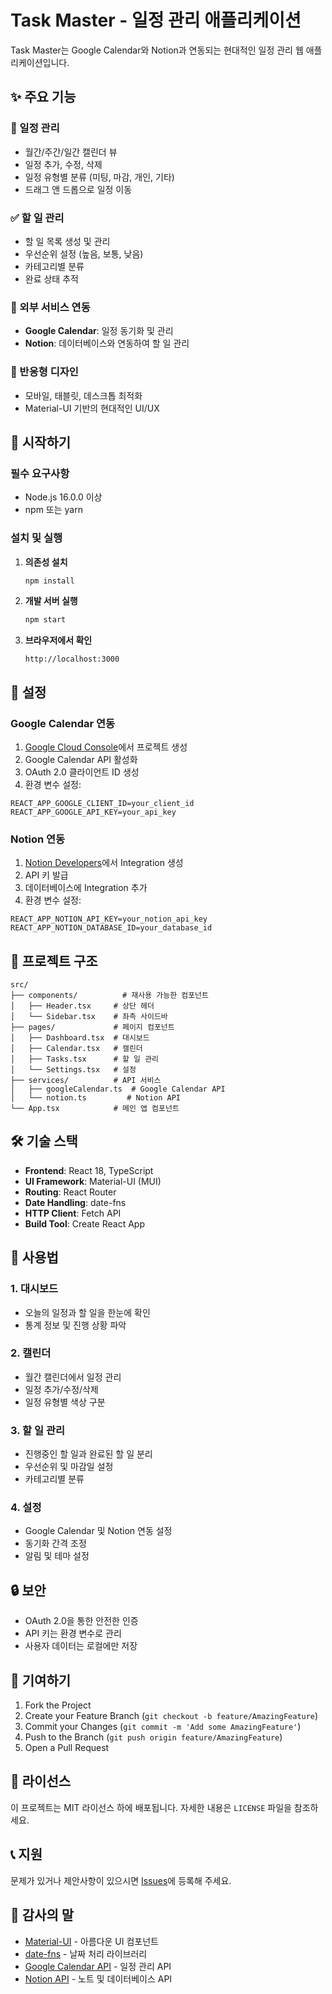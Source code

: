 # Task Master - 일정 관리 애플리케이션

Task Master는 Google Calendar와 Notion과 연동되는 현대적인 일정 관리 웹 애플리케이션입니다.

## ✨ 주요 기능

### 📅 일정 관리
- 월간/주간/일간 캘린더 뷰
- 일정 추가, 수정, 삭제
- 일정 유형별 분류 (미팅, 마감, 개인, 기타)
- 드래그 앤 드롭으로 일정 이동

### ✅ 할 일 관리
- 할 일 목록 생성 및 관리
- 우선순위 설정 (높음, 보통, 낮음)
- 카테고리별 분류
- 완료 상태 추적

### 🔗 외부 서비스 연동
- **Google Calendar**: 일정 동기화 및 관리
- **Notion**: 데이터베이스와 연동하여 할 일 관리

### 📱 반응형 디자인
- 모바일, 태블릿, 데스크톱 최적화
- Material-UI 기반의 현대적인 UI/UX

## 🚀 시작하기

### 필수 요구사항
- Node.js 16.0.0 이상
- npm 또는 yarn

### 설치 및 실행

1. **의존성 설치**
   ```bash
   npm install
   ```

2. **개발 서버 실행**
   ```bash
   npm start
   ```

3. **브라우저에서 확인**
   ```
   http://localhost:3000
   ```

## 🔧 설정

### Google Calendar 연동

1. [Google Cloud Console](https://console.cloud.google.com/)에서 프로젝트 생성
2. Google Calendar API 활성화
3. OAuth 2.0 클라이언트 ID 생성
4. 환경 변수 설정:

```env
REACT_APP_GOOGLE_CLIENT_ID=your_client_id
REACT_APP_GOOGLE_API_KEY=your_api_key
```

### Notion 연동

1. [Notion Developers](https://developers.notion.com/)에서 Integration 생성
2. API 키 발급
3. 데이터베이스에 Integration 추가
4. 환경 변수 설정:

```env
REACT_APP_NOTION_API_KEY=your_notion_api_key
REACT_APP_NOTION_DATABASE_ID=your_database_id
```

## 📁 프로젝트 구조

```
src/
├── components/          # 재사용 가능한 컴포넌트
│   ├── Header.tsx     # 상단 헤더
│   └── Sidebar.tsx    # 좌측 사이드바
├── pages/             # 페이지 컴포넌트
│   ├── Dashboard.tsx  # 대시보드
│   ├── Calendar.tsx   # 캘린더
│   ├── Tasks.tsx      # 할 일 관리
│   └── Settings.tsx   # 설정
├── services/          # API 서비스
│   ├── googleCalendar.ts  # Google Calendar API
│   └── notion.ts         # Notion API
└── App.tsx            # 메인 앱 컴포넌트
```

## 🛠️ 기술 스택

- **Frontend**: React 18, TypeScript
- **UI Framework**: Material-UI (MUI)
- **Routing**: React Router
- **Date Handling**: date-fns
- **HTTP Client**: Fetch API
- **Build Tool**: Create React App

## 📱 사용법

### 1. 대시보드
- 오늘의 일정과 할 일을 한눈에 확인
- 통계 정보 및 진행 상황 파악

### 2. 캘린더
- 월간 캘린더에서 일정 관리
- 일정 추가/수정/삭제
- 일정 유형별 색상 구분

### 3. 할 일 관리
- 진행중인 할 일과 완료된 할 일 분리
- 우선순위 및 마감일 설정
- 카테고리별 분류

### 4. 설정
- Google Calendar 및 Notion 연동 설정
- 동기화 간격 조정
- 알림 및 테마 설정

## 🔒 보안

- OAuth 2.0을 통한 안전한 인증
- API 키는 환경 변수로 관리
- 사용자 데이터는 로컬에만 저장

## 🤝 기여하기

1. Fork the Project
2. Create your Feature Branch (`git checkout -b feature/AmazingFeature`)
3. Commit your Changes (`git commit -m 'Add some AmazingFeature'`)
4. Push to the Branch (`git push origin feature/AmazingFeature`)
5. Open a Pull Request

## 📄 라이선스

이 프로젝트는 MIT 라이선스 하에 배포됩니다. 자세한 내용은 `LICENSE` 파일을 참조하세요.

## 📞 지원

문제가 있거나 제안사항이 있으시면 [Issues](https://github.com/yourusername/task-master/issues)에 등록해 주세요.

## 🙏 감사의 말

- [Material-UI](https://mui.com/) - 아름다운 UI 컴포넌트
- [date-fns](https://date-fns.org/) - 날짜 처리 라이브러리
- [Google Calendar API](https://developers.google.com/calendar) - 일정 관리 API
- [Notion API](https://developers.notion.com/) - 노트 및 데이터베이스 API

